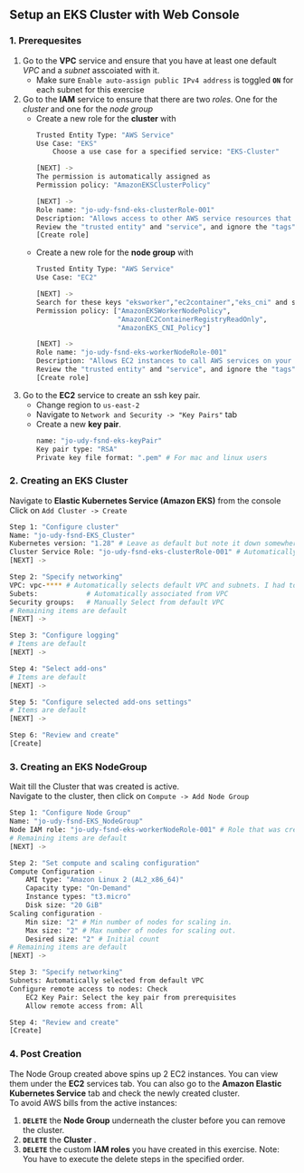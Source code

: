 ## Setup an EKS Cluster with Web Console

### 1. Prerequesites
1. Go to the **VPC** service and ensure that you have at least one default *VPC* and a *subnet* asscoiated with it.
    - Make sure `Enable auto-assign public IPv4 address` is toggled **`ON`** for each subnet for this exercise
2. Go to the **IAM** service to ensure that there are two *roles*. One for the *cluster* and one for the *node group*
    - Create a new role for the **cluster** with 
        ```bash
        Trusted Entity Type: "AWS Service"
        Use Case: "EKS"
            Choose a use case for a specified service: "EKS-Cluster"
        
        [NEXT] -> 
        The permission is automatically assigned as 
        Permission policy: "AmazonEKSClusterPolicy"

        [NEXT] -> 
        Role name: "jo-udy-fsnd-eks-clusterRole-001"
        Description: "Allows access to other AWS service resources that are required to operate clusters managed by EKS."
        Review the "trusted entity" and "service", and ignore the "tags"
        [Create role]
        ```
    - Create a new role for the **node group** with 
        ```bash
        Trusted Entity Type: "AWS Service"
        Use Case: "EC2"

        [NEXT] -> 
        Search for these keys "eksworker","ec2container","eks_cni" and select the permissions below
        Permission policy: ["AmazonEKSWorkerNodePolicy",
                            "AmazonEC2ContainerRegistryReadOnly",
                            "AmazonEKS_CNI_Policy"] 
        
        [NEXT] -> 
        Role name: "jo-udy-fsnd-eks-workerNodeRole-001"
        Description: "Allows EC2 instances to call AWS services on your behalf.."
        Review the "trusted entity" and "service", and ignore the "tags"
        [Create role]
        ```
3. Go to the **EC2** service to create an ssh key pair. 
    - Change region to `us-east-2`
    - Navigate to `Network and Security -> "Key Pairs"` tab
    - Create a new **key pair**.
        ```bash
        name: "jo-udy-fsnd-eks-keyPair"
        Key pair type: "RSA"
        Private key file format: ".pem" # For mac and linux users
        ```

### 2. Creating an EKS Cluster
Navigate to **Elastic Kubernetes Service (Amazon EKS)** from the console <br>
Click on `Add Cluster -> Create`
```bash
Step 1: "Configure cluster"
Name: "jo-udy-fsnd-EKS_Cluster"
Kubernetes version: "1.28" # Leave as default but note it down somewhere
Cluster Service Role: "jo-udy-fsnd-eks-clusterRole-001" # Automatically selects the cluster role created above
[NEXT] -> 

Step 2: "Specify networking"
VPC: vpc-**** # Automatically selects default VPC and subnets. I had to create a new vpc for "us-east-2"
Subets:            # Automatically associated from VPC
Security groups:   # Manually Select from default VPC
# Remaining items are default
[NEXT] -> 

Step 3: "Configure logging"
# Items are default
[NEXT] -> 

Step 4: "Select add-ons"
# Items are default
[NEXT] -> 

Step 5: "Configure selected add-ons settings"
# Items are default
[NEXT] -> 

Step 6: "Review and create"
[Create]
```

### 3. Creating an EKS NodeGroup
Wait till the Cluster that was created is active. <br>
Navigate to the cluster, then click on `Compute -> Add Node Group`
```bash
Step 1: "Configure Node Group"
Name: "jo-udy-fsnd-EKS_NodeGroup"
Node IAM role: "jo-udy-fsnd-eks-workerNodeRole-001" # Role that was created in prerequisites
# Remaining items are default
[NEXT] -> 

Step 2: "Set compute and scaling configuration"
Compute Configuration -
    AMI type: "Amazon Linux 2 (AL2_x86_64)"
    Capacity type: "On-Demand"
    Instance types: "t3.micro"
    Disk size: "20 GiB"
Scaling configuration - 
    Min size: "2" # Min number of nodes for scaling in.
    Max size: "2" # Max number of nodes for scaling out.
    Desired size: "2" # Initial count
# Remaining items are default
[NEXT] -> 

Step 3: "Specify networking"
Subnets: Automatically selected from default VPC
Configure remote access to nodes: Check
    EC2 Key Pair: Select the key pair from prerequisites
    Allow remote access from: All

Step 4: "Review and create"
[Create]
```

### 4. Post Creation
The Node Group created above spins up 2 EC2 instances. You can view them under the **EC2** services tab. You can also go to the **Amazon Elastic Kubernetes Service** tab and check the newly created cluster. <br>
To avoid AWS bills from the active instances:
1. **`DELETE`** the **Node Group** underneath the cluster before you can remove the cluster.
2. **`DELETE`** the **Cluster** .
3. **`DELETE`** the custom **IAM roles** you have created in this exercise.
Note: You have to execute the delete steps in the specified order.
